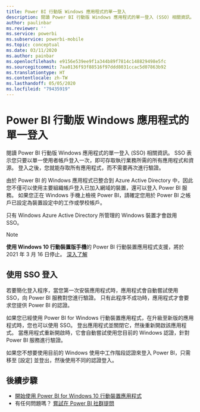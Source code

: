 ```yaml
---
title: Power BI 行動版 Windows 應用程式的單一登入
description: 閱讀 Power BI 行動版 Windows 應用程式的單一登入 (SSO) 相關資訊。 SSO 表示您只要以單一使用者帳戶登入一次，即可存取執行業務所需的所有應用程式和資源。
author: paulinbar
ms.reviewer: ''
ms.service: powerbi
ms.subservice: powerbi-mobile
ms.topic: conceptual
ms.date: 03/11/2020
ms.author: painbar
ms.openlocfilehash: e9156e539ee9f1a344b89f7814c148829498e5fc
ms.sourcegitcommit: 7aa0136f93f88516f97ddd8031ccac5d07863b92
ms.translationtype: HT
ms.contentlocale: zh-TW
ms.lasthandoff: 05/05/2020
ms.locfileid: "79435919"
---
```

# <a name="single-sign-on-in-the-power-bi-mobile-windows-app"></a>Power BI 行動版 Windows 應用程式的單一登入

閱讀 Power BI 行動版 Windows 應用程式的單一登入 (SSO) 相關資訊。 SSO 表示您只要以單一使用者帳戶登入一次，即可存取執行業務所需的所有應用程式和資源。 登入之後，您就能存取所有應用程式，而不需要再次進行驗證。 

由於 Power BI 的 Windows 應用程式已整合到 Azure Active Directory 中，因此您不僅可以使用主要組織帳戶登入已加入網域的裝置，還可以登入 Power BI 服務。 如果您正在 Windows 手機上檢視 Power BI，請確定您用於 Power BI 之帳戶已設定為裝置設定中的工作或學校帳戶。  

只有 Windows Azure Active Directory 所管理的 Windows 裝置才會啟用 SSO。

>[!NOTE]
>**使用 Windows 10 行動裝置版手機**的 Power BI 行動裝置應用程式支援，將於 2021 年 3 月 16 日停止。 [深入了解](https://go.microsoft.com/fwlink/?linkid=2121400)

## <a name="sign-in-with-sso"></a>使用 SSO 登入

若要簡化登入程序，當您第一次安裝應用程式時，應用程式會自動嘗試使用 SSO，向 Power BI 服務對您進行驗證。 只有此程序不成功時，應用程式才會要求您提供 Power BI 的認證。  

如果您已經使用 Power BI for Windows 行動裝置應用程式，在升級至新版的應用程式時，您也可以使用 SSO。 登出應用程式並關閉它，然後重新開啟該應用程式。 當應用程式重新開啟時，它會自動嘗試使用您目前的 Windows 認證，針對 Power BI 服務進行驗證。 

如果您不想要使用目前的 Windows 使用中工作階段認證來登入 Power BI，只需移至 [設定]  並登出，然後使用不同的認證登入。 
 
## <a name="next-steps"></a>後續步驟

- [開始使用 Power BI for Windows 10 行動裝置應用程式](mobile-windows-10-phone-app-get-started.md)
- 有任何問題嗎？ [嘗試在 Power BI 社群提問](https://community.powerbi.com/)

